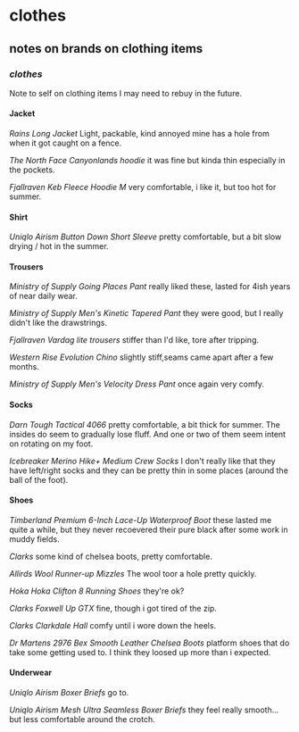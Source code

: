 # clothes

## notes on brands on clothing items

### _clothes_

Note to self on clothing items I may need to rebuy in the future.

#### Jacket

_Rains Long Jacket_
Light, packable, kind annoyed mine has a hole from when it got caught on a fence.

_The North Face Canyonlands hoodie_
it was fine but kinda thin especially in the pockets.

_Fjallraven Keb Fleece Hoodie M_
very comfortable, i like it,
but too hot for summer.

#### Shirt

_Uniqlo Airism Button Down Short Sleeve_
pretty comfortable,
but a bit slow drying / hot in the summer.

#### Trousers

_Ministry of Supply Going Places Pant_
really liked these, lasted for 4ish years of near daily wear.

_Ministry of Supply Men's Kinetic Tapered Pant_
they were good, but I really didn't like the drawstrings.

_Fjallraven Vardag lite trousers_
stiffer than I'd like, tore after tripping.

_Western Rise Evolution Chino_
slightly stiff,seams came apart after a few months.

_Ministry of Supply Men's Velocity Dress Pant_
once again very comfy.

#### Socks

_Darn Tough Tactical 4066_
pretty comfortable, a bit thick for summer.
The insides do seem to gradually lose fluff.
And one or two of them seem intent on rotating on my foot.

_Icebreaker Merino Hike+ Medium Crew Socks_
I don't really like that they have left/right socks
and they can be pretty thin in some places (around the ball of the foot).

#### Shoes

_Timberland Premium 6-Inch Lace-Up Waterproof Boot_
these lasted me quite a while,
but they never recoevered their pure black after some work in muddy fields.

_Clarks_ some kind of chelsea boots,
pretty comfortable.

_Allirds Wool Runner-up Mizzles_
The wool toor a hole pretty quickly.

_Hoka Hoka Clifton 8 Running Shoes_
they're ok?

_Clarks Foxwell Up GTX_
fine, though i got tired of the zip.

_Clarks Clarkdale Hall_
comfy until i wore down the heels.

_Dr Martens 2976 Bex Smooth Leather Chelsea Boots_
platform shoes that do take some getting used to.
I think they loosed up more than i expected.

#### Underwear

_Uniqlo Airism Boxer Briefs_
go to.

_Uniqlo Airism Mesh Ultra Seamless Boxer Briefs_
they feel really smooth...
but less comfortable around the crotch.
